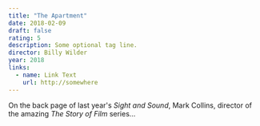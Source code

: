 ```yaml
---
title: "The Apartment"
date: 2018-02-09
draft: false
rating: 5
description: Some optional tag line.
director: Billy Wilder
year: 2018
links:
  - name: Link Text
    url: http://somewhere
---
```


On the back page of last year's _Sight and Sound_, Mark Collins, director of the amazing _The Story of Film_ series...

